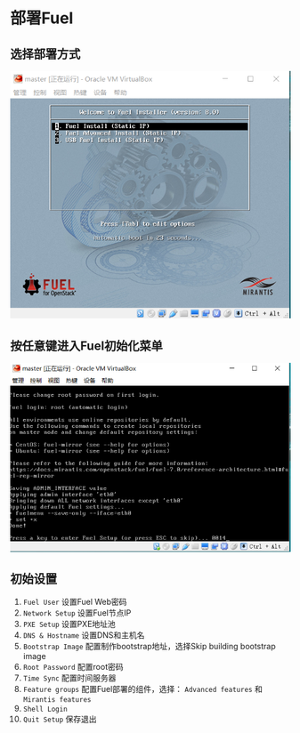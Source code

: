 # 部署Fuel
## 选择部署方式
![Fuel_install_1](images/Fuel_install_1.png)
## 按任意键进入Fuel初始化菜单
![Fuel_install_2](images/Fuel_install_2.png)
## 初始设置
1. `Fuel User` 设置Fuel Web密码
2. `Network Setup` 设置Fuel节点IP
3. `PXE Setup` 设置PXE地址池
4. `DNS & Hostname` 设置DNS和主机名
5. `Bootstrap Image` 配置制作bootstrap地址，选择Skip building bootstrap image
6. `Root Password` 配置root密码
7. `Time Sync` 配置时间服务器
8. `Feature groups` 配置Fuel部署的组件，选择： `Advanced features` 和 `Mirantis features`
9. `Shell Login` 
10. `Quit Setup` 保存退出


